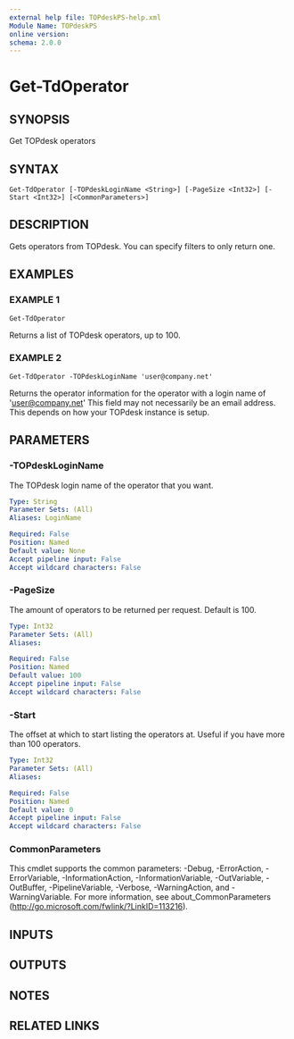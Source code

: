 ```yaml
---
external help file: TOPdeskPS-help.xml
Module Name: TOPdeskPS
online version:
schema: 2.0.0
---
```


# Get-TdOperator

## SYNOPSIS
Get TOPdesk operators

## SYNTAX

```
Get-TdOperator [-TOPdeskLoginName <String>] [-PageSize <Int32>] [-Start <Int32>] [<CommonParameters>]
```

## DESCRIPTION
Gets operators from TOPdesk.
You can specify filters to only return one.

## EXAMPLES

### EXAMPLE 1
```
Get-TdOperator
```

Returns a list of TOPdesk operators, up to 100.

### EXAMPLE 2
```
Get-TdOperator -TOPdeskLoginName 'user@company.net'
```

Returns the operator information for the operator with a login name of 'user@company.net' This field may not necessarily be an email address.
This depends on how your TOPdesk instance is setup.

## PARAMETERS

### -TOPdeskLoginName
The TOPdesk login name of the operator that you want.

```yaml
Type: String
Parameter Sets: (All)
Aliases: LoginName

Required: False
Position: Named
Default value: None
Accept pipeline input: False
Accept wildcard characters: False
```

### -PageSize
The amount of operators to be returned per request.
Default is 100.

```yaml
Type: Int32
Parameter Sets: (All)
Aliases:

Required: False
Position: Named
Default value: 100
Accept pipeline input: False
Accept wildcard characters: False
```

### -Start
The offset at which to start listing the operators at.
Useful if you have more than 100 operators.

```yaml
Type: Int32
Parameter Sets: (All)
Aliases:

Required: False
Position: Named
Default value: 0
Accept pipeline input: False
Accept wildcard characters: False
```

### CommonParameters
This cmdlet supports the common parameters: -Debug, -ErrorAction, -ErrorVariable, -InformationAction, -InformationVariable, -OutVariable, -OutBuffer, -PipelineVariable, -Verbose, -WarningAction, and -WarningVariable.
For more information, see about_CommonParameters (http://go.microsoft.com/fwlink/?LinkID=113216).

## INPUTS

## OUTPUTS

## NOTES

## RELATED LINKS
